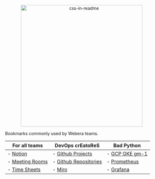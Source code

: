 <div align="center">
    <img src="../../raw/main/profile/github.css.svg" width="400" height="400" alt="css-in-readme">
</div>

Bookmarks commonly used by Webera teams.

|For all teams|DevOps crEatoReS|Bad Python|
|-|-|-|
|- [Notion](https://www.notion.so/webera)|- [Github Projects](https://github.com/orgs/wearewebera/projects)|- [GCP GKE gm-1](https://console.cloud.google.com/kubernetes/list/overview?project=greenmainframe-1)|
|- [Meeting Rooms](https://www.notion.so/webera/Meeting-Rooms)|- [Github Repositories](https://github.com/wearewebera)|- [Prometheus](https://prometheus.gm1.apps.services/)|
|- [Time Sheets](https://me.wearewebera.com/)| - [Miro](https://miro.com/app/board/o9J_lYys7w0=/) | - [Grafana](https://grafana.gm1.apps.services/dashboards) |

